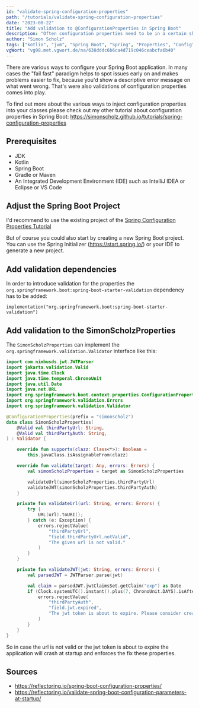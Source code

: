 ```yaml
---
id: "validate-spring-configuration-properties"
path: "/tutorials/validate-spring-configuration-properties"
date: "2023-08-22"
title: "Add validation to @ConfigurationProperties in Spring Boot"
description: "Often configuration properties need to be in a certain shape in order to be used properly. So why not validate them upfront?"
author: "Simon Scholz"
tags: ["kotlin", "jvm", "Spring Boot", "Spring", "Properties", "Config"]
vgWort: "vg08.met.vgwort.de/na/638dddc6b6ca4d719c046ceabcfa6b40"
---
```


There are various ways to configure your Spring Boot application.
In many cases the "fail fast" paradigm helps to spot issues early on
and makes problems easier to fix, because you'd show a descriptive error message on what went wrong.
That's were also validations of configuration properties comes into play.

To find out more about the various ways to inject configuration properties into your classes please check out my other tutorial about configuration properties in Spring Boot: https://simonscholz.github.io/tutorials/spring-configuration-properties

## Prerequisites

- JDK
- Kotlin
- Spring Boot
- Gradle or Maven
- An Integrated Development Environment (IDE) such as IntelliJ IDEA or Eclipse or VS Code

## Adjust the Spring Boot Project

I'd recommend to use the existing project of the [Spring Configuration Properties Tutorial](https://simonscholz.github.io/tutorials/spring-configuration-properties)

But of course you could also start by creating a new Spring Boot project. You can use the Spring Initializer (https://start.spring.io/) or your IDE to generate a new project.

## Add validation dependencies

In order to introduce validation for the properties the `org.springframework.boot:spring-boot-starter-validation` dependency has to be added:

```kotlin[build.gradle.kts]
implementation("org.springframework.boot:spring-boot-starter-validation")
```

## Add validation to the SimonScholzProperties

The `SimonScholzProperties` can implement the `org.springframework.validation.Validator` interface like this:

```kotlin
import com.nimbusds.jwt.JWTParser
import jakarta.validation.Valid
import java.time.Clock
import java.time.temporal.ChronoUnit
import java.util.Date
import java.net.URL
import org.springframework.boot.context.properties.ConfigurationProperties
import org.springframework.validation.Errors
import org.springframework.validation.Validator

@ConfigurationProperties(prefix = "simonscholz")
data class SimonScholzProperties(
    @Valid val thirdPartyUrl: String,
    @Valid val thirdPartyAuth: String,
) : Validator {

    override fun supports(clazz: Class<*>): Boolean =
        this.javaClass.isAssignableFrom(clazz)

    override fun validate(target: Any, errors: Errors) {
        val simonScholzProperties = target as SimonScholzProperties

        validateUrl(simonScholzProperties.thirdPartyUrl)
        validateJWT(simonScholzProperties.thirdPartyAuth)
    }

    private fun validateUrl(url: String, errors: Errors) {
        try {
            URL(url).toURI();
        } catch (e: Exception) {
            errors.rejectValue(
                "thirdPartyUrl",
                "field.thirdPartyUrl.notValid",
                "The given url is not valid."
            )
        }
    }

    private fun validateJWT(jwt: String, errors: Errors) {
        val parsedJWT = JWTParser.parse(jwt)

        val claim = parsedJWT.jwtClaimsSet.getClaim("exp") as Date
        if (Clock.systemUTC().instant().plus(7, ChronoUnit.DAYS).isAfter(claim.toInstant())) {
            errors.rejectValue(
                "thirdPartyAuth",
                "field.jwt.expired",
                "The jwt token is about to expire. Please consider creating a new one before you proceed."
            )
        }
    }
}
```

So in case the url is not valid or the jwt token is about to expire the application will crash at startup and enforces the fix these properties.

## Sources

- https://reflectoring.io/spring-boot-configuration-properties/
- https://reflectoring.io/validate-spring-boot-configuration-parameters-at-startup/
